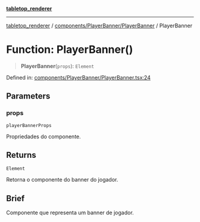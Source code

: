 [**tabletop_renderer**](../../../../README.md)

***

[tabletop_renderer](../../../../modules.md) / [components/PlayerBanner/PlayerBanner](../README.md) / PlayerBanner

# Function: PlayerBanner()

> **PlayerBanner**(`props`): `Element`

Defined in: [components/PlayerBanner/PlayerBanner.tsx:24](https://github.com/Gr-moura/ProjetoFinal/blob/762d8983af74ad7d7bf5ffca6b4c657b9810beeb/UI/src/components/PlayerBanner/PlayerBanner.tsx#L24)

## Parameters

### props

`playerBannerProps`

Propriedades do componente.

## Returns

`Element`

Retorna o componente do banner do jogador.

## Brief

Componente que representa um banner de jogador.
